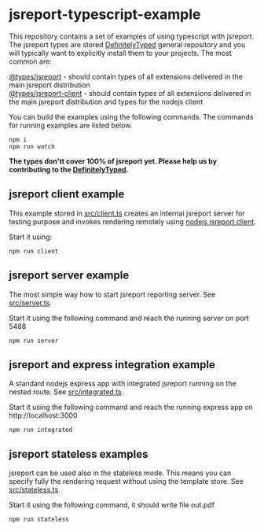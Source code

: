 
# jsreport-typescript-example

This repository contains a set of examples of using typescript with jsreport.
The jsreport types are stored [DefinitelyTyped](https://github.com/DefinitelyTyped/DefinitelyTyped) general repository and you will typically want to explicitly install them to your projects.  The most common are:

[@types/jsreport](https://www.npmjs.com/package/@types/jsreport) - should contain types of all extensions delivered in the main jsreport distribution    
[@types/jsreport-client](https://www.npmjs.com/package/@types/jsreport-client) - should contain types of all extensions delivered in the main jsreport distribution and types for the nodejs client

You can build the examples using the following commands. The commands for running examples are listed below.
```
npm i
npm run watch
```

**The types don'tt cover 100% of jsreport yet. Please help us by contributing to the [DefinitelyTyped](https://github.com/DefinitelyTyped/DefinitelyTyped).**

## jsreport client example

This example stored in [src/client.ts](src/client.ts) creates an internal jsreport server for testing purpose and invokes rendering remotely using [nodejs jsreport client](https://jsreport.net/learn/nodejs-client).

Start it using:
```
npm run client
```

## jsreport server example

The most simple way how to start jsreport reporting server. See [src/server.ts](src/server.ts).

Start it using the following command and reach the running server on port 5488
```
npm run server
```

## jsreport and express integration example

A standard nodejs express app with integrated jsreport running on the nested route. See [src/integrated.ts](src/integrated.ts).

Start it using the following command and reach the running express app on http://localhost:3000
```
npm run integrated
```

## jsreport stateless examples

jsreport can be used also in the stateless mode. This means you can specify fully the rendering request without using the template store.
See [src/stateless.ts](src/stateless.ts).

Start it using the following command, it should write file out.pdf
```
npm run stateless
```
